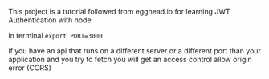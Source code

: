 This project is a tutorial followed from egghead.io for learning JWT Authentication with node

in terminal
`export PORT=3000`

if you have an api that runs on a different server or a different port than your application and you try to fetch you will get an access control allow origin error (CORS)